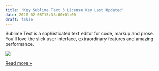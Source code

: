 ```yaml
---
title: 'Key Sublime Text 3 License Key Last Updated'
date: 2020-02-08T15:33:00+01:00
draft: false
---
```


Sublime Text is a sophisticated text editor for code, markup and prose. You'll love the slick user interface, extraordinary features and amazing performance.  
  

[![](https://1.bp.blogspot.com/-sSFDd8Pki-k/XK306hnA9PI/AAAAAAAAPMg/TeG2K6zkXNIEcQ13-bpnPA9gkzC2zt0pwCPcBGAYYCw/s1600/sublime-text.png)](https://1.bp.blogspot.com/-sSFDd8Pki-k/XK306hnA9PI/AAAAAAAAPMg/TeG2K6zkXNIEcQ13-bpnPA9gkzC2zt0pwCPcBGAYYCw/s1600/sublime-text.png)

  

  

[Read more »](https://24hsoftwarepc.blogspot.com/2020/02/key-sublime-text-3-license-key-last.html#more)
